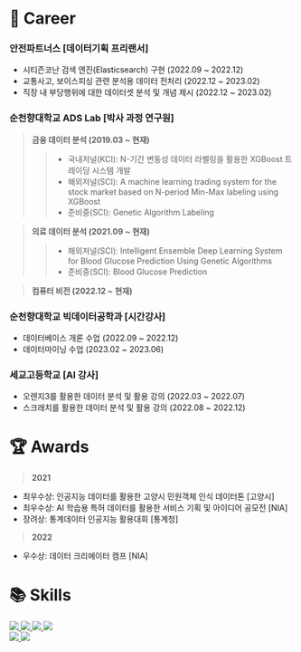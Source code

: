 # :office: Career
### 안전파트너스 [데이터기획 프리랜서]
- 시티즌코난 검색 엔진(Elasticsearch) 구현 (2022.09 ~ 2022.12)  
- 교통사고, 보이스피싱 관련 분석용 데이터 전처리 (2022.12 ~ 2023.02)  
- 직장 내 부당행위에 대한 데이터셋 분석 및 개념 제시 (2022.12 ~ 2023.02)

### 순천향대학교 ADS Lab [박사 과정 연구원]
> **금융 데이터 분석 (2019.03 ~ 현재)**
>> - 국내저널(KCI): N-기간 변동성 데이터 라벨링을 활용한 XGBoost 트레이딩 시스템 개발  
>> - 해외저널(SCI): A machine learning trading system for the stock market based on N-period Min-Max labeling using XGBoost
>> - 준비중(SCI): Genetic Algorithm Labeling

> **의료 데이터 분석 (2021.09 ~ 현재)**
>> - 해외저널(SCI): Intelligent Ensemble Deep Learning System for Blood Glucose Prediction Using Genetic Algorithms
>> - 준비중(SCI): Blood Glucose Prediction

> **컴퓨터 비전 (2022.12 ~ 현재)**

### 순천향대학교 빅데이터공학과 [시간강사]
- 데이터베이스 개론 수업 (2022.09 ~ 2022.12)
- 데이터마이닝 수업 (2023.02 ~ 2023.06)

### 세교고등학교 [AI 강사]
- 오렌지3를 활용한 데이터 분석 및 활용 강의 (2022.03 ~ 2022.07)
- 스크래치를 활용한 데이터 분석 및 활용 강의 (2022.08 ~ 2022.12)

# :trophy: Awards
> **2021**
- 최우수상: 인공지능 데이터를 활용한 고양시 민원객체 인식 데이터톤 [고양시]  
- 최우수상: AI 학습용 특허 데이터를 활용한 서비스 기획 및 아이디어 공모전 [NIA]  
- 장려상: 통계데이터 인공지능 활용대회 [통계청]  
> **2022**
- 우수상: 데이터 크리에이터 캠프 [NIA]

# :books: Skills
<a href="https://www.python.org/" target="_blank"><img src="https://img.shields.io/badge/Python-3776AB?style=for-the-badge&logo=Python&logoColor=white">
<a href="https://www.tensorflow.org/" target="_blank"><img src="https://img.shields.io/badge/TensorFlow-FF6F00?style=for-the-badge&logo=TensorFlow&logoColor=white">
<a href="https://keras.io/" target="_blank"><img src="https://img.shields.io/badge/Keras-D00000?style=for-the-badge&logo=Keras&logoColor=white">
<a href="https://pytorch.org/" target="_blank"><img src="https://img.shields.io/badge/PyTorch-EE4C2C?style=for-the-badge&logo=PyTorch&logoColor=white">  
<a href="https://www.r-project.org/" target="_blank"><img src="https://img.shields.io/badge/R-276DC3?style=for-the-badge&logo=R&logoColor=white">
<a href="https://posit.co/" target="_blank"><img src="https://img.shields.io/badge/RStudio-75AADB?style=for-the-badge&logo=RStudio&logoColor=white">
